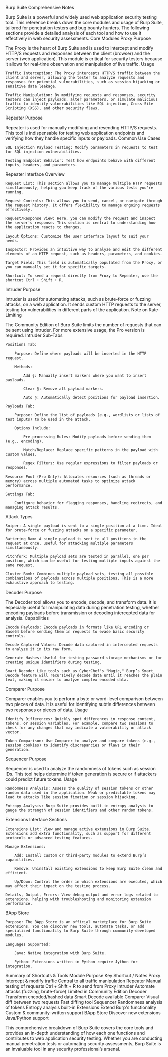 Burp Suite Comprehensive Notes

Burp Suite is a powerful and widely used web application security testing tool. This reference breaks down the core modules and usage of Burp Suite, tailored for penetration testers and bug bounty hunters. The following sections provide a detailed analysis of each tool and how to use it effectively in web security assessments.
Core Modules
Proxy
Purpose

The Proxy is the heart of Burp Suite and is used to intercept and modify HTTP/S requests and responses between the client (browser) and the server (web application). This module is critical for security testers because it allows for real-time observation and manipulation of live traffic.
Usage

    Traffic Interception: The Proxy intercepts HTTP/S traffic between the client and server, allowing the tester to analyze requests and responses for potential vulnerabilities, such as session hijacking or sensitive data leakage.

    Traffic Manipulation: By modifying requests and responses, security testers can inject payloads, alter parameters, or simulate malicious traffic to identify vulnerabilities like SQL injection, Cross-Site Scripting (XSS), and other security flaws.

Repeater
Purpose

Repeater is used for manually modifying and resending HTTP/S requests. This tool is indispensable for testing web application endpoints and verifying how they handle specific inputs or payloads.
Common Use Cases

    SQL Injection Payload Testing: Modify parameters in requests to test for SQL injection vulnerabilities.

    Testing Endpoint Behavior: Test how endpoints behave with different inputs, headers, and parameters.

Repeater Interface Overview

    Request List: This section allows you to manage multiple HTTP requests simultaneously, helping you keep track of the various tests you're running.

    Request Controls: This allows you to send, cancel, or navigate through the request history. It offers flexibility to manage ongoing requests effectively.

    Request/Response View: Here, you can modify the request and inspect the server's response. This section is central to understanding how the application reacts to changes.

    Layout Options: Customize the user interface layout to suit your needs.

    Inspector: Provides an intuitive way to analyze and edit the different elements of an HTTP request, such as headers, parameters, and cookies.

    Target Field: This field is automatically populated from the Proxy, or you can manually set it for specific targets.

    Shortcut: To send a request directly from Proxy to Repeater, use the shortcut Ctrl + Shift + R.

Intruder
Purpose

Intruder is used for automating attacks, such as brute-force or fuzzing attacks, on a web application. It sends custom HTTP requests to the server, testing for vulnerabilities in different parts of the application.
Note on Rate-Limiting

The Community Edition of Burp Suite limits the number of requests that can be sent using Intruder. For more extensive usage, the Pro version is required.
Intruder Sub-Tabs

    Positions Tab:

        Purpose: Define where payloads will be inserted in the HTTP request.

        Methods:

            Add §: Manually insert markers where you want to insert payloads.

            Clear §: Remove all payload markers.

            Auto §: Automatically detect positions for payload insertion.

    Payloads Tab:

        Purpose: Define the list of payloads (e.g., wordlists or lists of test inputs) to be used in the attack.

        Options Include:

            Pre-processing Rules: Modify payloads before sending them (e.g., encoding).

            Match/Replace: Replace specific patterns in the payload with custom values.

            Regex Filters: Use regular expressions to filter payloads or responses.

    Resource Pool (Pro Only): Allocates resources (such as threads or memory) across multiple automated tasks to optimize attack performance.

    Settings Tab:

        Configure behavior for flagging responses, handling redirects, and managing attack results.

Attack Types

    Sniper: A single payload is sent to a single position at a time. Ideal for brute-force or fuzzing attacks on a specific parameter.

    Battering Ram: A single payload is sent to all positions in the request at once, useful for attacking multiple parameters simultaneously.

    Pitchfork: Multiple payload sets are tested in parallel, one per position, which can be useful for testing multiple inputs against the same request.

    Cluster Bomb: Combines multiple payload sets, testing all possible combinations of payloads across multiple positions. This is a more exhaustive approach to testing.

Decoder
Purpose

The Decoder tool allows you to encode, decode, and transform data. It is especially useful for manipulating data during penetration testing, whether encoding payloads before transmission or decoding intercepted data for analysis.
Capabilities

    Encode Payloads: Encode payloads in formats like URL encoding or Base64 before sending them in requests to evade basic security controls.

    Decode Captured Values: Decode data captured in intercepted requests to analyze it in its raw form.

    Generate Hashes: Useful for testing password storage mechanisms or for creating unique identifiers during testing.

    Smart Decode: Like tools such as CyberChef's "Magic," Burp’s Smart Decode feature will recursively decode data until it reaches the plain text, making it easier to analyze complex encoded data.

Comparer
Purpose

Comparer enables you to perform a byte or word-level comparison between two pieces of data. It is useful for identifying subtle differences between two responses or pieces of data.
Usage

    Identify Differences: Quickly spot differences in response content, tokens, or session variables. For example, compare two sessions to check for any changes that may indicate a vulnerability or attack vector.

    Token Comparison: Use Comparer to analyze and compare tokens (e.g., session cookies) to identify discrepancies or flaws in their generation.

Sequencer
Purpose

Sequencer is used to analyze the randomness of tokens such as session IDs. This tool helps determine if token generation is secure or if attackers could predict future tokens.
Usage

    Randomness Analysis: Assess the quality of session tokens or other random data used in the application. Weak or predictable tokens may lead to attacks like session fixation or session hijacking.

    Entropy Analysis: Burp Suite provides built-in entropy analysis to gauge the strength of session identifiers and other random tokens.

Extensions Interface
Sections

    Extensions List: View and manage active extensions in Burp Suite. Extensions add extra functionality, such as support for different protocols or advanced testing features.

    Manage Extensions:

        Add: Install custom or third-party modules to extend Burp’s capabilities.

        Remove: Uninstall existing extensions to keep Burp Suite clean and efficient.

        Up/Down: Control the order in which extensions are executed, which may affect their impact on the testing process.

    Details, Output, Errors: View debug output and error logs related to extensions, helping with troubleshooting and monitoring extension performance.

BApp Store

    Purpose: The BApp Store is an official marketplace for Burp Suite extensions. You can discover new tools, automate tasks, or add specialized functionality to Burp Suite through community-developed modules.

    Languages Supported:

        Java: Native integration with Burp Suite.

        Python: Extensions written in Python require Jython for integration.

Summary of Shortcuts & Tools
Module	Purpose	Key Shortcut / Notes
Proxy	Intercept & modify traffic	Central to all traffic manipulation
Repeater	Manual testing of requests	Ctrl + Shift + R to send from Proxy
Intruder	Automate attacks (fuzzing, brute-force)	Limited in Community Edition
Decoder	Transform encoded/hashed data	Smart Decode available
Comparer	Visual diff between two requests	Fast diffing tool
Sequencer	Randomness analysis of tokens	Entropy analysis built-in
Extensions	Extend Burp's functionality	Custom & community-written support
BApp Store	Discover new extensions	Java/Python support

This comprehensive breakdown of Burp Suite covers the core tools and provides an in-depth understanding of how each one functions and contributes to web application security testing. Whether you are conducting manual penetration tests or automating security assessments, Burp Suite is an invaluable tool in any security professional’s arsenal.
